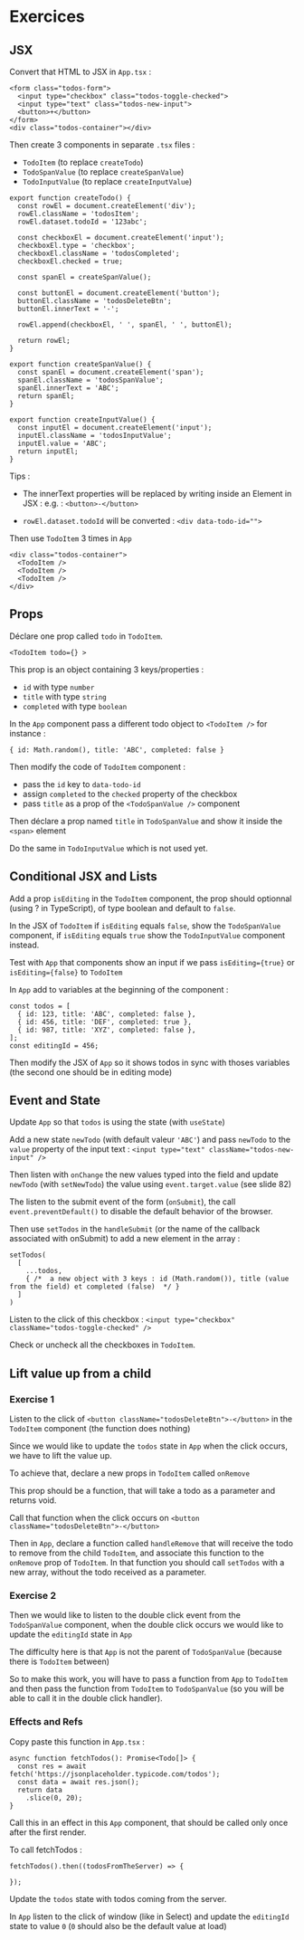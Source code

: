 # Exercices

## JSX

Convert that HTML to JSX in `App.tsx` :

```
<form class="todos-form">
  <input type="checkbox" class="todos-toggle-checked">
  <input type="text" class="todos-new-input">
  <button>+</button>
</form>
<div class="todos-container"></div>
```

Then create 3 components in separate `.tsx` files :
- `TodoItem` (to replace `createTodo`)
- `TodoSpanValue` (to replace `createSpanValue`)
- `TodoInputValue` (to replace `createInputValue`)

```
export function createTodo() {
  const rowEl = document.createElement('div');
  rowEl.className = 'todosItem';
  rowEl.dataset.todoId = '123abc';

  const checkboxEl = document.createElement('input');
  checkboxEl.type = 'checkbox';
  checkboxEl.className = 'todosCompleted';
  checkboxEl.checked = true;

  const spanEl = createSpanValue();

  const buttonEl = document.createElement('button');
  buttonEl.className = 'todosDeleteBtn';
  buttonEl.innerText = '-';

  rowEl.append(checkboxEl, ' ', spanEl, ' ', buttonEl);

  return rowEl;
}

export function createSpanValue() {
  const spanEl = document.createElement('span');
  spanEl.className = 'todosSpanValue';
  spanEl.innerText = 'ABC';
  return spanEl;
}

export function createInputValue() {
  const inputEl = document.createElement('input');
  inputEl.className = 'todosInputValue';
  inputEl.value = 'ABC';
  return inputEl;
}
```

Tips :

- The innerText properties will be replaced by writing inside an Element in JSX :
e.g. : `<button>-</button>`

- `rowEl.dataset.todoId` will be converted : `<div data-todo-id="">`


Then use `TodoItem` 3 times in `App`

```
<div class="todos-container">
  <TodoItem />
  <TodoItem />
  <TodoItem />
</div>
```

## Props

Déclare one prop called `todo` in `TodoItem`.

```
<TodoItem todo={} >
```

This prop is an object containing 3 keys/properties :
- `id` with type `number`
- `title` with type `string`
- `completed` with type `boolean`

In the `App` component pass a different todo object to `<TodoItem />` for instance :

```
{ id: Math.random(), title: 'ABC', completed: false }
```

Then modify the code of `TodoItem` component :
- pass the `id` key to `data-todo-id`
- assign `completed` to the `checked` property of the checkbox
- pass `title` as a prop of the `<TodoSpanValue />` component

Then déclare a prop named `title` in `TodoSpanValue` and show it inside the `<span>` element

Do the same in `TodoInputValue` which is not used yet.

## Conditional JSX and Lists

Add a prop `isEditing` in the `TodoItem` component, the prop should optionnal (using ? in TypeScript), of type boolean and default to `false`.

In the JSX of `TodoItem` if `isEditing` equals `false`, show the `TodoSpanValue` component, if `isEditing` equals `true` show the `TodoInputValue` component instead.

Test with `App` that components show an input if we pass `isEditing={true}` or `isEditing={false}` to `TodoItem`

In `App` add to variables at the beginning of the component :

```
const todos = [
  { id: 123, title: 'ABC', completed: false },
  { id: 456, title: 'DEF', completed: true },
  { id: 987, title: 'XYZ', completed: false },
];
const editingId = 456;
```

Then modify the JSX of `App` so it shows todos in sync with thoses variables
(the second one should be in editing mode)

## Event and State

Update `App` so that `todos` is using the state (with `useState`)

Add a new state `newTodo` (with default valeur `'ABC'`) and pass `newTodo` to the `value` property of the input text : `<input type="text" className="todos-new-input" />`

Then listen with `onChange` the new values typed into the field and update `newTodo` (with `setNewTodo`) the value using `event.target.value` (see slide 82)

The listen to the submit event of the form (`onSubmit`), the call `event.preventDefault()` to disable the default behavior of the browser.

Then use `setTodos` in the `handleSubmit` (or the name of the callback associated with onSubmit) to add a new element in the array :

```
setTodos(
  [
    ...todos,
    { /*  a new object with 3 keys : id (Math.random()), title (value from the field) et completed (false)  */ }
  ]
)
```

Listen to the click of this checkbox :
`<input type="checkbox" className="todos-toggle-checked" />`

Check or uncheck all the checkboxes in `TodoItem`.

## Lift value up from a child

### Exercise 1

Listen to the click of `<button className="todosDeleteBtn">-</button>` in the `TodoItem` component (the function does nothing)

Since we would like to update the `todos` state in `App` when the
click occurs, we have to lift the value up.

To achieve that, declare a new props in `TodoItem` called `onRemove`

This prop should be a function, that will take a todo as a parameter and returns void.

Call that function when the click occurs on `<button className="todosDeleteBtn">-</button>`

Then in `App`, declare a function called `handleRemove` that will receive the todo to remove from the child `TodoItem`, and associate this function to the `onRemove` prop of `TodoItem`. In that function you should call `setTodos` with a new array, without the todo received as a parameter.

### Exercise 2

Then we would like to listen to the double click event from the `TodoSpanValue` component, when the double click occurs we would like to update the `editingId` state in `App`

The difficulty here is that `App` is not the parent of `TodoSpanValue` (because there is `TodoItem` between)

So to make this work, you will have to pass a function from `App` to `TodoItem` and then pass the function from `TodoItem` to `TodoSpanValue` (so you will be able to call it in the double click handler).

### Effects and Refs

Copy paste this function in `App.tsx` :

```
async function fetchTodos(): Promise<Todo[]> {
  const res = await fetch('https://jsonplaceholder.typicode.com/todos');
  const data = await res.json();
  return data
    .slice(0, 20);
}
```

Call this in an effect in this `App` component, that should be called only once after the first render.

To call fetchTodos :

```
fetchTodos().then((todosFromTheServer) => {

});
```

Update the `todos` state with todos coming from the server.

In `App` listen to the click of window (like in Select) and update the `editingId` state to value `0` (`0` should also be the default value at load)

